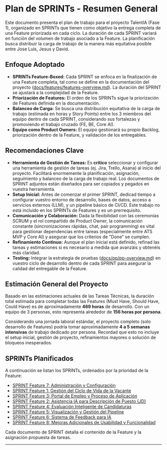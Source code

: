 # Plan de SPRINTs - Resumen General

Este documento presenta el plan de trabajo para el proyecto TalentIA (Fase 1), organizado en SPRINTs que tienen como objetivo la entrega completa de una Feature priorizada en cada ciclo. La duración de cada SPRINT variará en función del volumen de trabajo asociado a la Feature. La planificación busca distribuir la carga de trabajo de la manera más equitativa posible entre Jose Luis, Jesus y David.

## Enfoque Adoptado

* **SPRINTs Feature-Boxed:** Cada SPRINT se enfoca en la finalización de una Feature completa, tal como se define en la documentación del proyecto ([docs/features/features-overview.md](../features/features-overview.md)). La duración del SPRINT se ajustará a la complejidad de la Feature.
* **Priorización de Features:** El orden de los SPRINTs sigue la priorización de Features definida en la documentación.
* **Balanceo de Carga:** Se busca una distribución equitativa de la carga de trabajo (estimada en horas y Story Points) entre los 3 miembros del equipo dentro de cada SPRINT, considerando sus fortalezas y promoviendo el trabajo cruzado (FE, BE, Core AI).
* **Equipo como Product Owners:** El equipo gestionará su propio Backlog, priorización dentro de la Feature, y validación de los entregables.

## Recomendaciones Clave

* **Herramienta de Gestión de Tareas:** Es **crítico** seleccionar y configurar una herramienta de gestión de tareas (ej. Jira, Trello, Asana) al inicio del proyecto. Facilitará enormemente la planificación, asignación, seguimiento y balanceo de la carga de trabajo real. Los documentos de SPRINT adjuntos están diseñados para ser copiados y pegados en vuestra herramienta.
* **Setup Inicial:** Antes de comenzar el primer SPRINT, dedicad tiempo a configurar vuestro entorno de desarrollo, bases de datos, acceso a servicios externos (LLM), y un pipeline básico de CI/CD. Este trabajo no está incluido en los SPRINTs de Features y es un prerrequisito.
* **Comunicación y Colaboración:** Dada la flexibilidad con las ceremonias SCRUM y el rol compartido de Product Owner, la comunicación constante (sincronizaciones rápidas, chat, pair programming) es vital para gestionar dependencias entre tareas (especialmente entre ATS MVP y Core AI) y asegurar que los criterios de "Done" se cumplen.
* **Refinamiento Continuo:** Aunque el plan inicial está definido, refinad las tareas y estimaciones si es necesario a medida que avanzáis y obtenéis más claridad.
* **Testing:** Integrar la estrategia de pruebas ([docs/pp/pp-overview.md](../pp/pp-overview.md)) en vuestro ciclo de desarrollo dentro de cada SPRINT para asegurar la calidad del entregable de la Feature.

## Estimación General del Proyecto

Basado en las estimaciones actuales de las Tareas Técnicas, la duración total estimada para completar todas las Features (Must Have, Should Have, Could Have) es de aproximadamente **469 horas** de desarrollo. Con un equipo de 3 personas, esto representa alrededor de **156 horas por persona**.

Considerando una jornada laboral estándar, el proyecto completo (solo desarrollo de Features) podría tomar aproximadamente **4 a 5 semanas intensivas** de trabajo dedicado por persona. Recordad que esto no incluye el setup inicial, gestión de proyecto, refinamientos mayores o solución de bloqueos inesperados.

## SPRINTs Planificados

A continuación se listan los SPRINTs, ordenados por la prioridad de la Feature:

* [SPRINT Feature 7: Administración y Configuración](./Sprint_Feature_07.md)
* [SPRINT Feature 1: Gestión del Ciclo de Vida de la Vacante](./Sprint_Feature_01.md)
* [SPRINT Feature 3: Portal de Empleo y Proceso de Aplicación](./Sprint_Feature_03.md)
* [SPRINT Feature 2: Asistencia IA para Descripción de Puesto (JD)](./Sprint_Feature_02.md)
* [SPRINT Feature 4: Evaluación Inteligente de Candidaturas](./Sprint_Feature_04.md)
* [SPRINT Feature 5: Visualización y Gestión del Pipeline](./Sprint_Feature_05.md)
* [SPRINT Feature 6: Sistema de Feedback para IA](./Sprint_Feature_06.md)
* [SPRINT Feature 8: Mejoras Adicionales de Usabilidad y Funcionalidad](./Sprint_Feature_08.md)

Cada documento de SPRINT detalla el contenido de la Feature y la asignación propuesta de tareas.

---